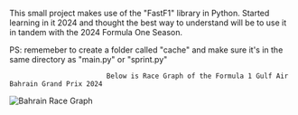 This small project makes use of the "FastF1" library in Python. Started learning in it 2024 and thought the best way to understand will be to use it in tandem with the 2024 Formula One Season. 

PS: rememeber to create a folder called "cache" and make sure it's in the same directory as "main.py" or "sprint.py"

                            Below is Race Graph of the Formula 1 Gulf Air Bahrain Grand Prix 2024
![Bahrain Race Graph](https://github.com/NateMophi/Formula-1-2024-PCPL/assets/66631222/c12e2798-6005-46c0-870f-14f6256f7442)

